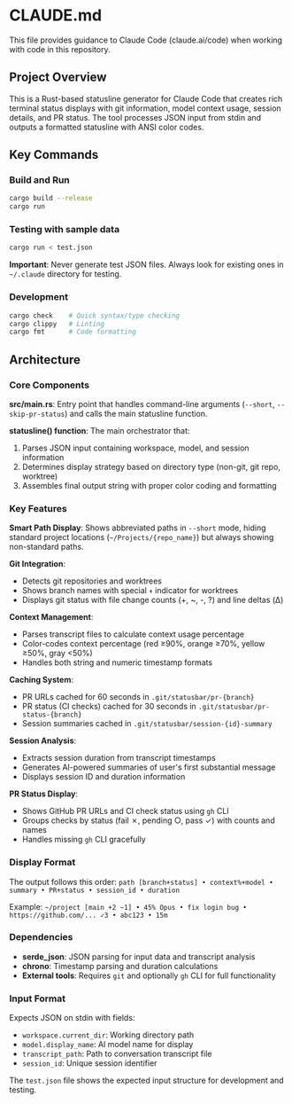 # CLAUDE.md

This file provides guidance to Claude Code (claude.ai/code) when working with code in this repository.

## Project Overview

This is a Rust-based statusline generator for Claude Code that creates rich terminal status displays with git information, model context usage, session details, and PR status. The tool processes JSON input from stdin and outputs a formatted statusline with ANSI color codes.

## Key Commands

### Build and Run

```bash
cargo build --release
cargo run
```

### Testing with sample data

```bash
cargo run < test.json
```

**Important**: Never generate test JSON files. Always look for existing ones in `~/.claude` directory for testing.

### Development

```bash
cargo check    # Quick syntax/type checking
cargo clippy   # Linting
cargo fmt      # Code formatting
```

## Architecture

### Core Components

**src/main.rs**: Entry point that handles command-line arguments (`--short`, `--skip-pr-status`) and calls the main statusline function.

**statusline() function**: The main orchestrator that:

1. Parses JSON input containing workspace, model, and session information
2. Determines display strategy based on directory type (non-git, git repo, worktree)
3. Assembles final output string with proper color coding and formatting

### Key Features

**Smart Path Display**: Shows abbreviated paths in `--short` mode, hiding standard project locations (`~/Projects/{repo_name}`) but always showing non-standard paths.

**Git Integration**:

- Detects git repositories and worktrees
- Shows branch names with special `↟` indicator for worktrees
- Displays git status with file change counts (+, ~, -, ?) and line deltas (Δ)

**Context Management**:

- Parses transcript files to calculate context usage percentage
- Color-codes context percentage (red ≥90%, orange ≥70%, yellow ≥50%, gray <50%)
- Handles both string and numeric timestamp formats

**Caching System**:

- PR URLs cached for 60 seconds in `.git/statusbar/pr-{branch}`
- PR status (CI checks) cached for 30 seconds in `.git/statusbar/pr-status-{branch}`
- Session summaries cached in `.git/statusbar/session-{id}-summary`

**Session Analysis**:

- Extracts session duration from transcript timestamps
- Generates AI-powered summaries of user's first substantial message
- Displays session ID and duration information

**PR Status Display**:

- Shows GitHub PR URLs and CI check status using `gh` CLI
- Groups checks by status (fail ✗, pending ○, pass ✓) with counts and names
- Handles missing `gh` CLI gracefully

### Display Format

The output follows this order: `path [branch+status] • context%+model • summary • PR+status • session_id • duration`

Example: `~/project [main +2 ~1] • 45% Opus • fix login bug • https://github.com/... ✓3 • abc123 • 15m`

### Dependencies

- **serde_json**: JSON parsing for input data and transcript analysis
- **chrono**: Timestamp parsing and duration calculations
- **External tools**: Requires `git` and optionally `gh` CLI for full functionality

### Input Format

Expects JSON on stdin with fields:

- `workspace.current_dir`: Working directory path
- `model.display_name`: AI model name for display
- `transcript_path`: Path to conversation transcript file
- `session_id`: Unique session identifier

The `test.json` file shows the expected input structure for development and testing.
